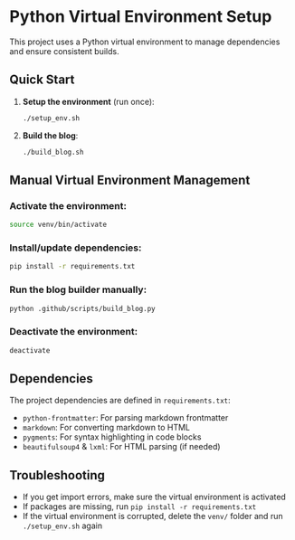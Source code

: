 # Python Virtual Environment Setup

This project uses a Python virtual environment to manage dependencies and ensure consistent builds.

## Quick Start

1. **Setup the environment** (run once):
   ```bash
   ./setup_env.sh
   ```

2. **Build the blog**:
   ```bash
   ./build_blog.sh
   ```

## Manual Virtual Environment Management

### Activate the environment:
```bash
source venv/bin/activate
```

### Install/update dependencies:
```bash
pip install -r requirements.txt
```

### Run the blog builder manually:
```bash
python .github/scripts/build_blog.py
```

### Deactivate the environment:
```bash
deactivate
```

## Dependencies

The project dependencies are defined in `requirements.txt`:
- `python-frontmatter`: For parsing markdown frontmatter
- `markdown`: For converting markdown to HTML
- `pygments`: For syntax highlighting in code blocks
- `beautifulsoup4` & `lxml`: For HTML parsing (if needed)

## Troubleshooting

- If you get import errors, make sure the virtual environment is activated
- If packages are missing, run `pip install -r requirements.txt`
- If the virtual environment is corrupted, delete the `venv/` folder and run `./setup_env.sh` again
